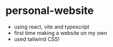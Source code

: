 # personal-website
- using react, vite and typescript
- first time making a website on my own
- used tailwind CSS!
